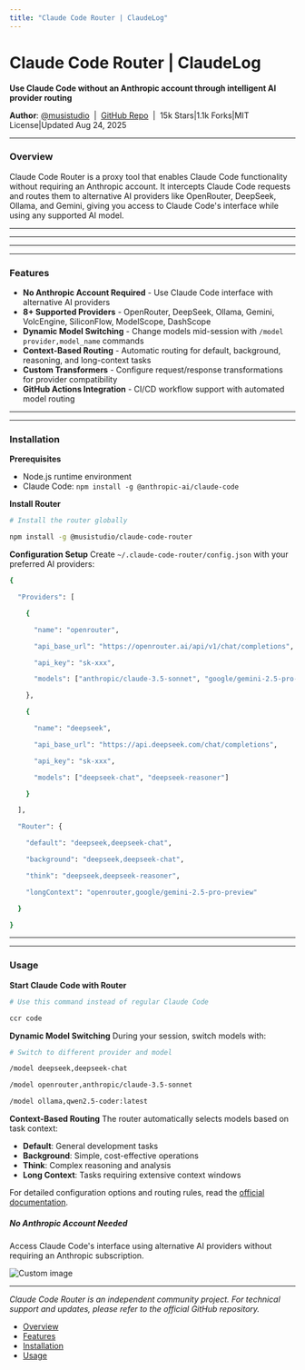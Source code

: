 ```yaml
---
title: "Claude Code Router | ClaudeLog"
---
```


# Claude Code Router | ClaudeLog

**Use Claude Code without an Anthropic account through intelligent AI provider routing**

**Author**: [@musistudio](https://github.com/musistudio)  |  [GitHub Repo](https://github.com/musistudio/claude-code-router)  |  15k Stars|1.1k Forks|MIT License|Updated Aug 24, 2025

* * *

### Overview[​](#overview "Direct link to Overview")

Claude Code Router is a proxy tool that enables Claude Code functionality without requiring an Anthropic account. It intercepts Claude Code requests and routes them to alternative AI providers like OpenRouter, DeepSeek, Ollama, and Gemini, giving you access to Claude Code's interface while using any supported AI model.

* * *

* * *

<!-- Screenshot temporarily removed due to missing asset -->

* * *

* * *

### Features[​](#features "Direct link to Features")

-   **No Anthropic Account Required** - Use Claude Code interface with alternative AI providers
-   **8+ Supported Providers** - OpenRouter, DeepSeek, Ollama, Gemini, VolcEngine, SiliconFlow, ModelScope, DashScope
-   **Dynamic Model Switching** - Change models mid-session with `/model provider,model_name` commands
-   **Context-Based Routing** - Automatic routing for default, background, reasoning, and long-context tasks
-   **Custom Transformers** - Configure request/response transformations for provider compatibility
-   **GitHub Actions Integration** - CI/CD workflow support with automated model routing

* * *

* * *

### Installation[​](#installation "Direct link to Installation")

**Prerequisites**

-   Node.js runtime environment
-   Claude Code: `npm install -g @anthropic-ai/claude-code`

**Install Router**

```bash
# Install the router globally

npm install -g @musistudio/claude-code-router

```

**Configuration Setup** Create `~/.claude-code-router/config.json` with your preferred AI providers:

```bash
{

  "Providers": [

    {

      "name": "openrouter",

      "api_base_url": "https://openrouter.ai/api/v1/chat/completions",

      "api_key": "sk-xxx",

      "models": ["anthropic/claude-3.5-sonnet", "google/gemini-2.5-pro-preview"]

    },

    {

      "name": "deepseek",

      "api_base_url": "https://api.deepseek.com/chat/completions",

      "api_key": "sk-xxx",

      "models": ["deepseek-chat", "deepseek-reasoner"]

    }

  ],

  "Router": {

    "default": "deepseek,deepseek-chat",

    "background": "deepseek,deepseek-chat",

    "think": "deepseek,deepseek-reasoner",

    "longContext": "openrouter,google/gemini-2.5-pro-preview"

  }

}

```

* * *

* * *

### Usage[​](#usage "Direct link to Usage")

**Start Claude Code with Router**

```bash
# Use this command instead of regular Claude Code

ccr code

```

**Dynamic Model Switching** During your session, switch models with:

```bash
# Switch to different provider and model

/model deepseek,deepseek-chat

/model openrouter,anthropic/claude-3.5-sonnet

/model ollama,qwen2.5-coder:latest

```

**Context-Based Routing** The router automatically selects models based on task context:

-   **Default**: General development tasks
-   **Background**: Simple, cost-effective operations
-   **Think**: Complex reasoning and analysis
-   **Long Context**: Tasks requiring extensive context windows

For detailed configuration options and routing rules, read the [official documentation](https://github.com/musistudio/claude-code-router).

##### No Anthropic Account Needed

Access Claude Code's interface using alternative AI providers without requiring an Anthropic subscription.

<img src="/img/discovery/004.png" alt="Custom image" style="max-width: 165px; height: auto;" />

* * *

*Claude Code Router is an independent community project. For technical support and updates, please refer to the official GitHub repository.*

-   [Overview](#overview)
-   [Features](#features)
-   [Installation](#installation)
-   [Usage](#usage)